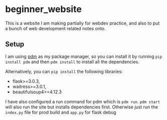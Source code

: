 # beginner_website
This is a website I am making partially for webdev practice, and also to put a bunch of web development related notes onto.

## Setup
I am using [pdm](https://github.com/pdm-project/pdm) as my package manager, so you can install it by running `pip install pdm` and then `pdm install` to install all the dependencies.

Alternatively, you can `pip install` the following libraries:
- flask>=3.0.3,
- waitress>=3.0.1,
- beautifulsoup4>=4.12.3

I have also configured a run command for pdm which is `pdm run`. `pdm start` will also run the site but installs dependencies first. Otherwise just run the `index.py` file for prod build and `app.py` for flask debug